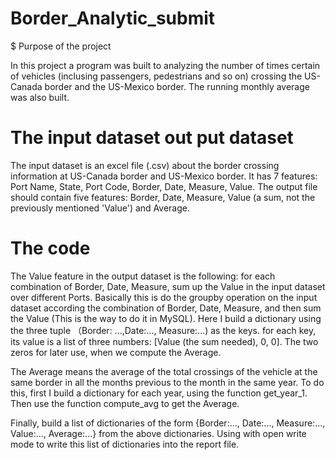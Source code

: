# Border_Analytic_submit

$ Purpose of the project

In this project a program was built to analyzing the number of times certain of vehicles (inclusing passengers, pedestrians and so on) crossing the US-Canada border and the US-Mexico border. The running monthly average was also built. 

# The input dataset out put dataset

The input dataset is an excel file (.csv) about the border crossing information at US-Canada border and US-Mexico border. It has 7 features: Port Name, State, Port Code, Border, Date, Measure, Value. The output file should contain five features: Border, Date, Measure, Value (a sum, not the previously mentioned 'Value') and Average. 

# The code

The Value feature in the output dataset is the following: for each combination of Border, Date, Measure, sum up the Value in the input dataset over different Ports. Basically this is do the groupby operation on the input dataset according the combination of Border, Date, Measure, and then sum the Value (This is the way to do it in MySQL). Here I build a dictionary using the three tuple （Border: ...,Date:..., Measure:...) as the keys. for each key, its value is a list of three numbers: [Value (the sum needed), 0, 0]. The two zeros for later use, when we compute the Average.

The Average means the average of the total crossings of the vehicle at the same border in all the months previous to the month in the same year. To do this, first I build a dictionary for each year, using the function get_year_1. Then use the function compute_avg to get the Average. 

Finally, build a list of dictionaries of the form {Border:..., Date:..., Measure:..., Value:..., Average:...} from the above dictionaries. Using with open write mode to write this list of dictionaries into the report file.

